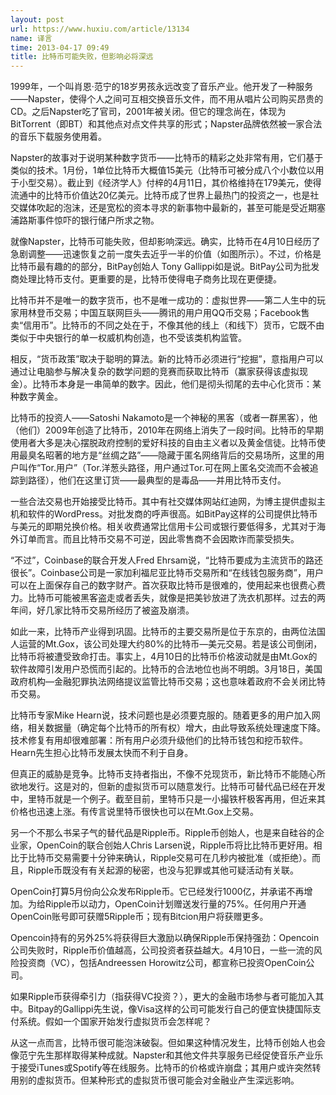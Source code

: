 ```yaml
---
layout: post
url: https://www.huxiu.com/article/13134
name: 译言
time: 2013-04-17 09:49
title: 比特币可能失败，但影响必将深远
---
```

1999年，一个叫肖恩·范宁的18岁男孩永远改变了音乐产业。他开发了一种服务——Napster，使得个人之间可互相交换音乐文件，而不用从唱片公司购买昂贵的CD。之后Napster吃了官司，2001年被关闭。但它的理念尚在，体现为BitTorrent（即BT）和其他点对点文件共享的形式；Napster品牌依然被一家合法的音乐下载服务使用着。

Napster的故事对于说明某种数字货币——比特币的精彩之处非常有用，它们基于类似的技术。1月份，1单位比特币大概值15美元（比特币可被分成八个小数位以用于小型交易）。截止到《经济学人》付梓的4月11日，其价格维持在179美元，使得流通中的比特币价值达20亿美元。比特币成了世界上最热门的投资之一，也是社交媒体吹起的泡沫，还是宽松的资本寻求的新事物中最新的，甚至可能是受近期塞浦路斯事件惊吓的银行储户所求之物。

就像Napster，比特币可能失败，但却影响深远。确实，比特币在4月10日经历了急剧调整——迅速恢复之前一度失去近乎一半的价值（如图所示）。不过，价格是比特币最有趣的的部分，BitPay创始人 Tony Gallippi如是说。BitPay公司为批发商处理比特币支付。更重要的是，比特币使得电子商务比现在更便捷。

比特币并不是唯一的数字货币，也不是唯一成功的：虚拟世界——第二人生中的玩家用林登币交易；中国互联网巨头——腾讯的用户用QQ币交易；Facebook售卖“信用币”。比特币的不同之处在于，不像其他的线上（和线下）货币，它既不由类似于中央银行的单一权威机构创造，也不受该类机构监管。

相反，“货币政策”取决于聪明的算法。新的比特币必须进行“挖掘”，意指用户可以通过让电脑参与解决复杂的数学问题的竞赛而获取比特币（赢家获得该虚拟现金）。比特币本身是一串简单的数字。因此，他们是彻头彻尾的去中心化货币：某种数字黄金。

比特币的投资人——Satoshi Nakamoto是一个神秘的黑客（或者一群黑客），他（他们）2009年创造了比特币，2010年在网络上消失了一段时间。比特币的早期使用者大多是决心摆脱政府控制的爱好科技的自由主义者以及黄金信徒。比特币使用最臭名昭著的地方是“丝绸之路”——隐藏于匿名网络背后的交易场所，这里的用户叫作“Tor.用户”（Tor.洋葱头路径，用户通过Tor.可在网上匿名交流而不会被追踪到路径），他们在这里订货——最典型的是毒品——并用比特币支付。

一些合法交易也开始接受比特币。其中有社交媒体网站红迪网，为博主提供虚拟主机和软件的WordPress。对批发商的呼声很高。如BitPay这样的公司提供比特币与美元的即期兑换价格。相关收费通常比信用卡公司或银行要低得多，尤其对于海外订单而言。而且比特币交易不可逆，因此零售商不会因欺诈而蒙受损失。

“不过”，Coinbase的联合开发人Fred Ehrsam说，“比特币要成为主流货币的路还很长”。Coinbase公司是一家加利福尼亚比特币交易所和“在线钱包服务商”，用户可以在上面保存自己的数字财产。首次获取比特币是很难的，使用起来也很费心费力。比特币可能被黑客盗走或者丢失，就像是把美钞放进了洗衣机那样。过去的两年间，好几家比特币交易所经历了被盗及崩溃。

如此一来，比特币产业得到巩固。比特币的主要交易所是位于东京的，由两位法国人运营的Mt.Gox，该公司处理大约80%的比特币—美元交易。若是该公司倒闭，比特币将被遭受致命打击。事实上，4月10日的比特币价格波动就是由Mt.Gox的软件故障引发用户恐慌而引起的。比特币的合法地位也尚不明朗。3月18日，美国政府机构—金融犯罪执法网络提议监管比特币交易；这也意味着政府不会关闭比特币交易。

比特币专家Mike Hearn说，技术问题也是必须要克服的。随着更多的用户加入网络，相关数据量（确定每个比特币的所有权）增大，由此导致系统处理速度下降。技术修复有用却很难部署：所有用户必须升级他们的比特币钱包和挖币软件。Hearn先生担心比特币发展太快而不利于自身。

但真正的威胁是竞争。比特币支持者指出，不像不兑现货币，新比特币不能随心所欲地发行。这是对的，但新的虚拟货币可以随意发行。比特币可替代品已经在开发中，里特币就是一个例子。截至目前，里特币只是一小撮铁杆极客再用，但近来其价格也迅速上涨。有传言说里特币很快也可以在Mt.Gox上交易。

另一个不那么书呆子气的替代品是Ripple币。Ripple币创始人，也是来自硅谷的企业家，OpenCoin的联合创始人Chris Larsen说，Ripple币将比比特币更好用。相比于比特币交易需要十分钟来确认，Ripple交易可在几秒内被批准（或拒绝）。而且，Ripple币既没有有关起源的秘密，也没与犯罪或其他可疑活动有关联。

OpenCoin打算5月份向公众发布Ripple币。它已经发行1000亿，并承诺不再增加。为给Ripple币以动力，OpenCoin计划赠送发行量的75%。任何用户开通OpenCoin账号即可获赠5Ripple币；现有Bitcion用户将获赠更多。

Opencoin持有的另外25%将获得巨大激励以确保Ripple币保持强劲：Opencoin公司失败时，Ripple币价值越高，公司投资者获益越大。4月10日，一些一流的风险投资商（VC），包括Andreessen Horowitz公司，都宣称已投资OpenCoin公司。

如果Ripple币获得牵引力（指获得VC投资？），更大的金融市场参与者可能加入其中。Bitpay的Gallippi先生说，像Visa这样的公司可能发行自己的便宜快捷国际支付系统。假如一个国家开始发行虚拟货币会怎样呢？

从这一点而言，比特币很可能泡沫破裂。但如果这种情况发生，比特币创始人也会像范宁先生那样取得某种成就。Napster和其他文件共享服务已经促使音乐产业乐于接受iTunes或Spotify等在线服务。比特币的价格或许崩盘；其用户或许突然转用别的虚拟货币。但某种形式的虚拟货币很可能会对金融业产生深远影响。

